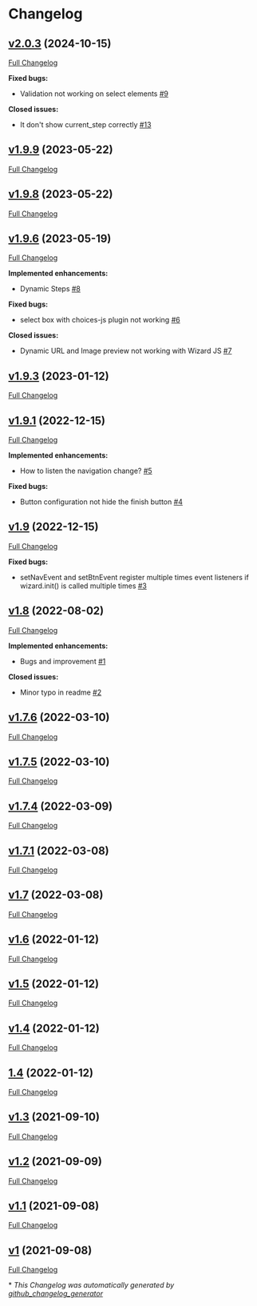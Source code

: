 # Changelog

## [v2.0.3](https://github.com/AdrianVillamayor/Wizard-JS/tree/v2.0.3) (2024-10-15)

[Full Changelog](https://github.com/AdrianVillamayor/Wizard-JS/compare/v1.9.9...v2.0.3)

**Fixed bugs:**

- Validation not working on select elements [\#9](https://github.com/AdrianVillamayor/Wizard-JS/issues/9)

**Closed issues:**

- It don't show current\_step correctly  [\#13](https://github.com/AdrianVillamayor/Wizard-JS/issues/13)

## [v1.9.9](https://github.com/AdrianVillamayor/Wizard-JS/tree/v1.9.9) (2023-05-22)

[Full Changelog](https://github.com/AdrianVillamayor/Wizard-JS/compare/v1.9.8...v1.9.9)

## [v1.9.8](https://github.com/AdrianVillamayor/Wizard-JS/tree/v1.9.8) (2023-05-22)

[Full Changelog](https://github.com/AdrianVillamayor/Wizard-JS/compare/v1.9.6...v1.9.8)

## [v1.9.6](https://github.com/AdrianVillamayor/Wizard-JS/tree/v1.9.6) (2023-05-19)

[Full Changelog](https://github.com/AdrianVillamayor/Wizard-JS/compare/v1.9.3...v1.9.6)

**Implemented enhancements:**

- Dynamic Steps [\#8](https://github.com/AdrianVillamayor/Wizard-JS/issues/8)

**Fixed bugs:**

- select box with choices-js plugin not working [\#6](https://github.com/AdrianVillamayor/Wizard-JS/issues/6)

**Closed issues:**

- Dynamic URL and Image preview not working with Wizard JS [\#7](https://github.com/AdrianVillamayor/Wizard-JS/issues/7)

## [v1.9.3](https://github.com/AdrianVillamayor/Wizard-JS/tree/v1.9.3) (2023-01-12)

[Full Changelog](https://github.com/AdrianVillamayor/Wizard-JS/compare/v1.9.1...v1.9.3)

## [v1.9.1](https://github.com/AdrianVillamayor/Wizard-JS/tree/v1.9.1) (2022-12-15)

[Full Changelog](https://github.com/AdrianVillamayor/Wizard-JS/compare/v1.9...v1.9.1)

**Implemented enhancements:**

- How to listen the navigation change? [\#5](https://github.com/AdrianVillamayor/Wizard-JS/issues/5)

**Fixed bugs:**

- Button configuration not hide the finish button [\#4](https://github.com/AdrianVillamayor/Wizard-JS/issues/4)

## [v1.9](https://github.com/AdrianVillamayor/Wizard-JS/tree/v1.9) (2022-12-15)

[Full Changelog](https://github.com/AdrianVillamayor/Wizard-JS/compare/v1.8...v1.9)

**Fixed bugs:**

- setNavEvent and setBtnEvent register multiple times event listeners if wizard.init\(\) is called multiple times [\#3](https://github.com/AdrianVillamayor/Wizard-JS/issues/3)

## [v1.8](https://github.com/AdrianVillamayor/Wizard-JS/tree/v1.8) (2022-08-02)

[Full Changelog](https://github.com/AdrianVillamayor/Wizard-JS/compare/v1.7.6...v1.8)

**Implemented enhancements:**

- Bugs and improvement [\#1](https://github.com/AdrianVillamayor/Wizard-JS/issues/1)

**Closed issues:**

- Minor typo in readme [\#2](https://github.com/AdrianVillamayor/Wizard-JS/issues/2)

## [v1.7.6](https://github.com/AdrianVillamayor/Wizard-JS/tree/v1.7.6) (2022-03-10)

[Full Changelog](https://github.com/AdrianVillamayor/Wizard-JS/compare/v1.7.5...v1.7.6)

## [v1.7.5](https://github.com/AdrianVillamayor/Wizard-JS/tree/v1.7.5) (2022-03-10)

[Full Changelog](https://github.com/AdrianVillamayor/Wizard-JS/compare/v1.7.4...v1.7.5)

## [v1.7.4](https://github.com/AdrianVillamayor/Wizard-JS/tree/v1.7.4) (2022-03-09)

[Full Changelog](https://github.com/AdrianVillamayor/Wizard-JS/compare/v1.7.1...v1.7.4)

## [v1.7.1](https://github.com/AdrianVillamayor/Wizard-JS/tree/v1.7.1) (2022-03-08)

[Full Changelog](https://github.com/AdrianVillamayor/Wizard-JS/compare/v1.7...v1.7.1)

## [v1.7](https://github.com/AdrianVillamayor/Wizard-JS/tree/v1.7) (2022-03-08)

[Full Changelog](https://github.com/AdrianVillamayor/Wizard-JS/compare/v1.6...v1.7)

## [v1.6](https://github.com/AdrianVillamayor/Wizard-JS/tree/v1.6) (2022-01-12)

[Full Changelog](https://github.com/AdrianVillamayor/Wizard-JS/compare/v1.5...v1.6)

## [v1.5](https://github.com/AdrianVillamayor/Wizard-JS/tree/v1.5) (2022-01-12)

[Full Changelog](https://github.com/AdrianVillamayor/Wizard-JS/compare/v1.4...v1.5)

## [v1.4](https://github.com/AdrianVillamayor/Wizard-JS/tree/v1.4) (2022-01-12)

[Full Changelog](https://github.com/AdrianVillamayor/Wizard-JS/compare/1.4...v1.4)

## [1.4](https://github.com/AdrianVillamayor/Wizard-JS/tree/1.4) (2022-01-12)

[Full Changelog](https://github.com/AdrianVillamayor/Wizard-JS/compare/v1.3...1.4)

## [v1.3](https://github.com/AdrianVillamayor/Wizard-JS/tree/v1.3) (2021-09-10)

[Full Changelog](https://github.com/AdrianVillamayor/Wizard-JS/compare/v1.2...v1.3)

## [v1.2](https://github.com/AdrianVillamayor/Wizard-JS/tree/v1.2) (2021-09-09)

[Full Changelog](https://github.com/AdrianVillamayor/Wizard-JS/compare/v1.1...v1.2)

## [v1.1](https://github.com/AdrianVillamayor/Wizard-JS/tree/v1.1) (2021-09-08)

[Full Changelog](https://github.com/AdrianVillamayor/Wizard-JS/compare/v1...v1.1)

## [v1](https://github.com/AdrianVillamayor/Wizard-JS/tree/v1) (2021-09-08)

[Full Changelog](https://github.com/AdrianVillamayor/Wizard-JS/compare/ffda5f4bb83c1867527ca024f454979ee251f324...v1)



\* *This Changelog was automatically generated by [github_changelog_generator](https://github.com/github-changelog-generator/github-changelog-generator)*
